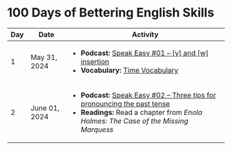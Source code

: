 # 100 Days of Bettering English Skills

| Day | Date | Activity |
| --- | ---- | -------- |
| 1 | May 31, 2024 | <ul><li><b>Podcast:</b> [Speak Easy #01 – [y] and [w] insertion](https://esl.culips.com/2018/01/speak-easy-01-y-and-w-insertion/)</li><li><b>Vocabulary:</b> [Time Vocabulary](https://www.englishclub.com/vocabulary/time.php)</li></ul>|
| 2 | June 01, 2024 | <ul><li><b>Podcast:</b> [Speak Easy #02 – Three tips for pronouncing the past tense](https://esl.culips.com/2018/03/speak-easy-002-three-tips-for-pronouncing-the-past-tense/)</li><li><b>Readings:</b> Read a chapter from <em>Enola Holmes: The Case of the Missing Marquess</em></li> |
